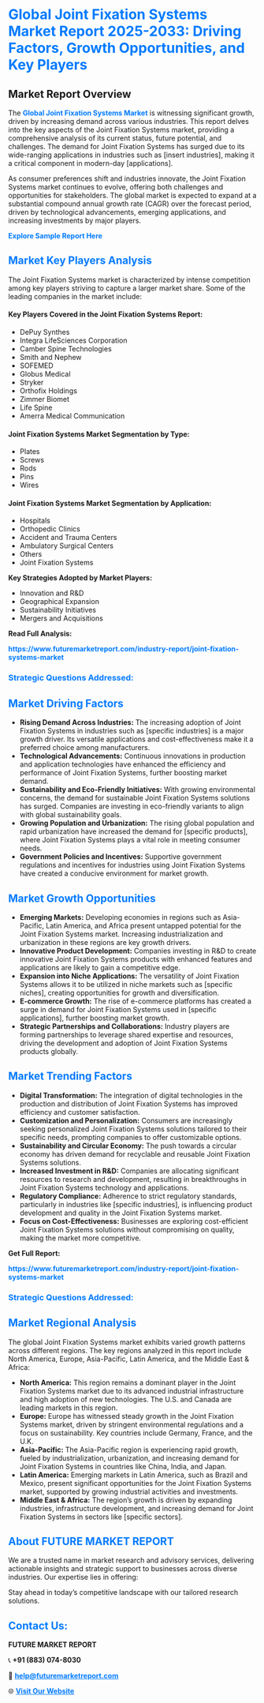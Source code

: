 <h1 style="color: #007BFF;">Global Joint Fixation Systems Market Report 2025-2033: Driving Factors, Growth Opportunities, and Key Players</h1>

<section id="overview">
<h2>Market Report Overview</h2>
<p>The <a href="https://www.futuremarketreport.com/industry-report/joint-fixation-systems-market" style="color: #007BFF; text-decoration: none;"><strong>Global Joint Fixation Systems Market</strong></a> is witnessing significant growth, driven by increasing demand across various industries. This report delves into the key aspects of the Joint Fixation Systems market, providing a comprehensive analysis of its current status, future potential, and challenges. The demand for Joint Fixation Systems has surged due to its wide-ranging applications in industries such as [insert industries], making it a critical component in modern-day [applications].</p>
<p>As consumer preferences shift and industries innovate, the Joint Fixation Systems market continues to evolve, offering both challenges and opportunities for stakeholders. The global market is expected to expand at a substantial compound annual growth rate (CAGR) over the forecast period, driven by technological advancements, emerging applications, and increasing investments by major players.</p>
</section>

<section id="overview">
<p><a href="https://www.futuremarketreport.com/request-sample/reportId=111561" style="color: #007BFF; text-decoration: none;"><strong>Explore Sample Report Here</strong></a></p>
</section>

<section id="key-players">
<h2 style="color: #007BFF;">Market Key Players Analysis</h2>
<p>The Joint Fixation Systems market is characterized by intense competition among key players striving to capture a larger market share. Some of the leading companies in the market include:</p>
<h4>Key Players Covered in the Joint Fixation Systems Report:</h4>
<ul><li>DePuy Synthes</li><li>Integra LifeSciences Corporation</li><li>Camber Spine Technologies</li><li>Smith and Nephew</li><li>SOFEMED</li><li>Globus Medical</li><li>Stryker</li><li>Orthofix Holdings</li><li>Zimmer Biomet</li><li>Life Spine</li><li>Amerra Medical Communication</li></ul>
<h4>Joint Fixation Systems Market Segmentation by Type:</h4>
<ul><li>Plates</li><li>Screws</li><li>Rods</li><li>Pins</li><li>Wires</li></ul>

<h4>Joint Fixation Systems Market Segmentation by Application:</h4>
<ul><li>Hospitals</li><li>Orthopedic Clinics</li><li>Accident and Trauma Centers</li><li>Ambulatory Surgical Centers</li><li>Others</li><li>Joint Fixation Systems</li></ul>
<p><strong>Key Strategies Adopted by Market Players:</strong></p>
<ul>
<li>Innovation and R&D</li>
<li>Geographical Expansion</li>
<li>Sustainability Initiatives</li>
<li>Mergers and Acquisitions</li>
</ul>
</section>

<section>
<p><strong>Read Full Analysis: </strong></p><a href="https://www.futuremarketreport.com/industry-report/joint-fixation-systems-market" style="color: #007BFF; text-decoration: none;"><strong>https://www.futuremarketreport.com/industry-report/joint-fixation-systems-market</strong></a>
<h3 style="color: #007BFF;">Strategic Questions Addressed:</h3>
</section>

<section id="driving-factors">
<h2 style="color: #007BFF;">Market Driving Factors</h2>
<ul>
<li><strong>Rising Demand Across Industries:</strong> The increasing adoption of Joint Fixation Systems in industries such as [specific industries] is a major growth driver. Its versatile applications and cost-effectiveness make it a preferred choice among manufacturers.</li>
<li><strong>Technological Advancements:</strong> Continuous innovations in production and application technologies have enhanced the efficiency and performance of Joint Fixation Systems, further boosting market demand.</li>
<li><strong>Sustainability and Eco-Friendly Initiatives:</strong> With growing environmental concerns, the demand for sustainable Joint Fixation Systems solutions has surged. Companies are investing in eco-friendly variants to align with global sustainability goals.</li>
<li><strong>Growing Population and Urbanization:</strong> The rising global population and rapid urbanization have increased the demand for [specific products], where Joint Fixation Systems plays a vital role in meeting consumer needs.</li>
<li><strong>Government Policies and Incentives:</strong> Supportive government regulations and incentives for industries using Joint Fixation Systems have created a conducive environment for market growth.</li>
</ul>
</section>

<section id="growth-opportunities">
<h2 style="color: #007BFF;">Market Growth Opportunities</h2>
<ul>
<li><strong>Emerging Markets:</strong> Developing economies in regions such as Asia-Pacific, Latin America, and Africa present untapped potential for the Joint Fixation Systems market. Increasing industrialization and urbanization in these regions are key growth drivers.</li>
<li><strong>Innovative Product Development:</strong> Companies investing in R&D to create innovative Joint Fixation Systems products with enhanced features and applications are likely to gain a competitive edge.</li>
<li><strong>Expansion into Niche Applications:</strong> The versatility of Joint Fixation Systems allows it to be utilized in niche markets such as [specific niches], creating opportunities for growth and diversification.</li>
<li><strong>E-commerce Growth:</strong> The rise of e-commerce platforms has created a surge in demand for Joint Fixation Systems used in [specific applications], further boosting market growth.</li>
<li><strong>Strategic Partnerships and Collaborations:</strong> Industry players are forming partnerships to leverage shared expertise and resources, driving the development and adoption of Joint Fixation Systems products globally.</li>
</ul>
</section>

<section id="trending-factors">
<h2 style="color: #007BFF;">Market Trending Factors</h2>
<ul>
<li><strong>Digital Transformation:</strong> The integration of digital technologies in the production and distribution of Joint Fixation Systems has improved efficiency and customer satisfaction.</li>
<li><strong>Customization and Personalization:</strong> Consumers are increasingly seeking personalized Joint Fixation Systems solutions tailored to their specific needs, prompting companies to offer customizable options.</li>
<li><strong>Sustainability and Circular Economy:</strong> The push towards a circular economy has driven demand for recyclable and reusable Joint Fixation Systems solutions.</li>
<li><strong>Increased Investment in R&D:</strong> Companies are allocating significant resources to research and development, resulting in breakthroughs in Joint Fixation Systems technology and applications.</li>
<li><strong>Regulatory Compliance:</strong> Adherence to strict regulatory standards, particularly in industries like [specific industries], is influencing product development and quality in the Joint Fixation Systems market.</li>
<li><strong>Focus on Cost-Effectiveness:</strong> Businesses are exploring cost-efficient Joint Fixation Systems solutions without compromising on quality, making the market more competitive.</li>
</ul>
</section>

<section>
<p><strong>Get Full Report: </strong></p><a href="https://www.futuremarketreport.com/industry-report/joint-fixation-systems-market" style="color: #007BFF; text-decoration: none;"><strong>https://www.futuremarketreport.com/industry-report/joint-fixation-systems-market</strong></a>
<h3 style="color: #007BFF;">Strategic Questions Addressed:</h3>
</section>


<section id="regional-analysis">
<h2 style="color: #007BFF;">Market Regional Analysis</h2>
<p>The global Joint Fixation Systems market exhibits varied growth patterns across different regions. The key regions analyzed in this report include North America, Europe, Asia-Pacific, Latin America, and the Middle East & Africa:</p>
<ul>
<li><strong>North America:</strong> This region remains a dominant player in the Joint Fixation Systems market due to its advanced industrial infrastructure and high adoption of new technologies. The U.S. and Canada are leading markets in this region.</li>
<li><strong>Europe:</strong> Europe has witnessed steady growth in the Joint Fixation Systems market, driven by stringent environmental regulations and a focus on sustainability. Key countries include Germany, France, and the U.K.</li>
<li><strong>Asia-Pacific:</strong> The Asia-Pacific region is experiencing rapid growth, fueled by industrialization, urbanization, and increasing demand for Joint Fixation Systems in countries like China, India, and Japan.</li>
<li><strong>Latin America:</strong> Emerging markets in Latin America, such as Brazil and Mexico, present significant opportunities for the Joint Fixation Systems market, supported by growing industrial activities and investments.</li>
<li><strong>Middle East & Africa:</strong> The region’s growth is driven by expanding industries, infrastructure development, and increasing demand for Joint Fixation Systems in sectors like [specific sectors].</li>
</ul>
</section>

<footer>
<h2 style="color: #007BFF;">About FUTURE MARKET REPORT</h2>
<p>We are a trusted name in market research and advisory services, delivering actionable insights and strategic support to businesses across diverse industries. Our expertise lies in offering:</p>

<p>Stay ahead in today’s competitive landscape with our tailored research solutions.</p>

<h2 style="color: #007BFF;">Contact Us:</h2>
<p><strong>FUTURE MARKET REPORT</strong></p>
<p>📞 <strong>+91 (883) 074-8030</strong></p>
<p>📧 <strong><a href="mailto:help@futuremarketreport.com" style="color: #007BFF;">help@futuremarketreport.com</a></strong></p>
<p>🌐 <strong><a href="https://www.futuremarketreport.com/" style="color: #007BFF;">Visit Our Website</a></strong></p>
</footer>